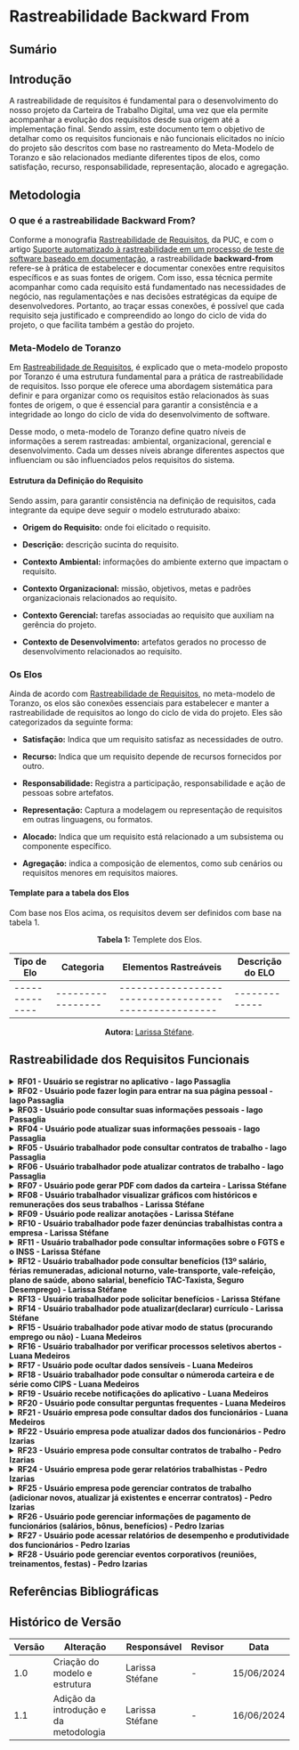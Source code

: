 # Rastreabilidade Backward From

## Sumário

## Introdução

A rastreabilidade de requisitos é fundamental para o desenvolvimento do nosso projeto da Carteira de Trabalho Digital, uma vez que ela permite acompanhar a evolução dos requisitos desde sua origem até a implementação final. Sendo assim, este documento tem o objetivo de detalhar como os requisitos funcionais e não funcionais elicitados no início do projeto são descritos com base no rastreamento do Meta-Modelo de Toranzo e são relacionados mediante diferentes tipos de elos, como satisfação, recurso, responsabilidade, representação, alocado e agregação.

## Metodologia

### O que é a rastreabilidade Backward From?

Conforme a monografia [Rastreabilidade de Requisitos](https://www-di.inf.puc-rio.br/~julio/rastre.pdf), da PUC, e com o artigo [Suporte automatizado à rastreabilidade em um processo de teste de software baseado em documentação](https://sol.sbc.org.br/index.php/sbqs/article/view/15615/15458), a rastreabilidade **backward-from** refere-se à prática de estabelecer e documentar conexões entre requisitos específicos e as suas fontes de origem. Com isso, essa técnica permite acompanhar como cada requisito está fundamentado nas necessidades de negócio, nas regulamentações e nas decisões estratégicas da equipe de desenvolvedores. Portanto, ao traçar essas conexões, é possível que cada requisito seja justificado e compreendido ao longo do ciclo de vida do projeto, o que facilita também a gestão do projeto.

### Meta-Modelo de Toranzo

Em [Rastreabilidade de Requisitos](https://www-di.inf.puc-rio.br/~julio/rastre.pdf), é explicado que o meta-modelo proposto por Toranzo é uma estrutura fundamental para a prática de rastreabilidade de requisitos. Isso porque ele oferece uma abordagem sistemática para definir e para organizar como os requisitos estão relacionados às suas fontes de origem, o que é essencial para garantir a consistência e a integridade ao longo do ciclo de vida do desenvolvimento de software.

Desse modo, o meta-modelo de Toranzo define quatro níveis de informações a serem rastreadas: ambiental, organizacional, gerencial e desenvolvimento. Cada um desses níveis abrange diferentes aspectos que influenciam ou são influenciados pelos requisitos do sistema.

#### Estrutura da Definição do Requisito

Sendo assim, para garantir consistência na definição de requisitos, cada integrante da equipe deve seguir o modelo estruturado abaixo:

- **Origem do Requisito:** onde foi elicitado o requisito.

- **Descrição:** descrição sucinta do requisito.

- **Contexto Ambiental:** informações do ambiente externo que impactam o requisito.

- **Contexto Organizacional:** missão, objetivos, metas e padrões organizacionais relacionados ao requisito.

- **Contexto Gerencial:** tarefas associadas ao requisito que auxiliam na gerência do projeto.

- **Contexto de Desenvolvimento:** artefatos gerados no processo de desenvolvimento relacionados ao requisito.

### Os Elos

Ainda de acordo com [Rastreabilidade de Requisitos](https://www-di.inf.puc-rio.br/~julio/rastre.pdf), no meta-modelo de Toranzo, os elos são conexões essenciais para estabelecer e manter a rastreabilidade de requisitos ao longo do ciclo de vida do projeto. Eles são categorizados da seguinte forma:

- **Satisfação:** Indica que um requisito satisfaz as necessidades de outro.

- **Recurso:** Indica que um requisito depende de recursos fornecidos por outro.

- **Responsabilidade:** Registra a participação, responsabilidade e ação de pessoas sobre artefatos.

- **Representação:** Captura a modelagem ou representação de requisitos em outras linguagens, ou formatos.

- **Alocado:** Indica que um requisito está relacionado a um subsistema ou componente específico.

- **Agregação:** indica a composição de elementos, como sub cenários ou requisitos menores em requisitos maiores.

#### Template para a tabela dos Elos

Com base nos Elos acima, os requisitos devem ser definidos com base na tabela 1.

<center>

<b>Tabela 1:</b> Templete dos Elos.

| Tipo de Elo | Categoria | Elementos Rastreáveis | Descrição do ELO|
| -------------- | ----------------- | ----------------------------------------------------- | -------------|
| -------------- | ----------------- | ----------------------------------------------------- | -------------|

<b> Autora: </b> <a href="https://github.com/SkywalkerSupreme">Larissa Stéfane</a>.


</center>

## Rastreabilidade dos Requisitos Funcionais


<details>
  <summary><b> RF01 - Usuário se registrar no aplicativo - Iago Passaglia  </b></summary> 
<center> 

- **Satisfação:** 

- **Recurso:** 

- **Responsabilidade:** 

- **Representação:** .

- **Alocado:** 

- **Agregação:** 

### Elos de Rastreabilidade

A tabela 2 mostra os elos do requisito RF01.

<center> 

Tabela 2: Elos do requisito RF01

| Tipo de Elo    | Categoria          | Elementos Rastreáveis                     | Descrição do ELO                  |
| -------------- | ------------------ | ----------------------------------------- | --------------------------------- |
| Satisfação     |                    |                                           |                                   |
| Recurso        |                    |                                           |                                   |
| Responsabilidade|                    |                                           |                                   |
| Representação  |                    |                                           |                                   |
| Alocado        |                    |                                           |                                   |
| Agregação      |                    |                                           |                                   |

<b> Autora: </b> <a href=""> </a>.

</center>

</details>



<details>
  <summary><b> RF02 - Usuário pode fazer login para entrar na sua página pessoal - Iago Passaglia </b></summary> 
<center> 

- **Satisfação:** 

- **Recurso:** 

- **Responsabilidade:** 

- **Representação:** .

- **Alocado:** 

- **Agregação:** 

### Elos de Rastreabilidade

A tabela 3 mostra os elos do requisito RF02.

<center> 

Tabela 3: Elos do requisito RF02

| Tipo de Elo    | Categoria          | Elementos Rastreáveis                     | Descrição do ELO                  |
| -------------- | ------------------ | ----------------------------------------- | --------------------------------- |
| Satisfação     |                    |                                           |                                   |
| Recurso        |                    |                                           |                                   |
| Responsabilidade|                    |                                           |                                   |
| Representação  |                    |                                           |                                   |
| Alocado        |                    |                                           |                                   |
| Agregação      |                    |                                           |                                   |

<b> Autora: </b> <a href=""> </a>.

</center>

</details>


<details>
  <summary><b> RF03 - Usuário pode consultar suas informações pessoais - Iago Passaglia </b></summary> 
<center> 

- **Satisfação:** 

- **Recurso:** 

- **Responsabilidade:** 

- **Representação:** .

- **Alocado:** 

- **Agregação:** 

### Elos de Rastreabilidade

A tabela 4 mostra os elos do requisito RF03.

<center> 

Tabela 4: Elos do requisito RF03

| Tipo de Elo    | Categoria          | Elementos Rastreáveis                     | Descrição do ELO                  |
| -------------- | ------------------ | ----------------------------------------- | --------------------------------- |
| Satisfação     |                    |                                           |                                   |
| Recurso        |                    |                                           |                                   |
| Responsabilidade|                    |                                           |                                   |
| Representação  |                    |                                           |                                   |
| Alocado        |                    |                                           |                                   |
| Agregação      |                    |                                           |                                   |

<b> Autora: </b> <a href=""> </a>.

</center>

</details>



<details>
  <summary><b> RF04 - Usuário pode atualizar suas informações pessoais - Iago Passaglia </b></summary> 
<center> 

- **Satisfação:** 

- **Recurso:** 

- **Responsabilidade:** 

- **Representação:** .

- **Alocado:** 

- **Agregação:** 

### Elos de Rastreabilidade

A tabela 5 mostra os elos do requisito RF04.

<center> 

Tabela 5: Elos do requisito RF04

| Tipo de Elo    | Categoria          | Elementos Rastreáveis                     | Descrição do ELO                  |
| -------------- | ------------------ | ----------------------------------------- | --------------------------------- |
| Satisfação     |                    |                                           |                                   |
| Recurso        |                    |                                           |                                   |
| Responsabilidade|                    |                                           |                                   |
| Representação  |                    |                                           |                                   |
| Alocado        |                    |                                           |                                   |
| Agregação      |                    |                                           |                                   |

<b> Autora: </b> <a href=""> </a>.

</center>

</details>



<details>
  <summary><b> RF05 - Usuário trabalhador pode consultar contratos de trabalho - Iago Passaglia </b></summary> 
<center> 

- **Satisfação:** 

- **Recurso:** 

- **Responsabilidade:** 

- **Representação:** .

- **Alocado:** 

- **Agregação:** 

### Elos de Rastreabilidade

A tabela 6 mostra os elos do requisito RF05.

<center> 

Tabela 6: Elos do requisito RF05

| Tipo de Elo    | Categoria          | Elementos Rastreáveis                     | Descrição do ELO                  |
| -------------- | ------------------ | ----------------------------------------- | --------------------------------- |
| Satisfação     |                    |                                           |                                   |
| Recurso        |                    |                                           |                                   |
| Responsabilidade|                    |                                           |                                   |
| Representação  |                    |                                           |                                   |
| Alocado        |                    |                                           |                                   |
| Agregação      |                    |                                           |                                   |

<b> Autora: </b> <a href=""> </a>.

</center>

</details>



<details>
  <summary><b> RF06 - Usuário trabalhador pode atualizar contratos de trabalho - Iago Passaglia </b></summary> 
<center> 

- **Satisfação:** 

- **Recurso:** 

- **Responsabilidade:** 

- **Representação:** .

- **Alocado:** 

- **Agregação:** 

### Elos de Rastreabilidade

A tabela 7 mostra os elos do requisito RF06.

<center> 

Tabela 7: Elos do requisito RF06

| Tipo de Elo    | Categoria          | Elementos Rastreáveis                     | Descrição do ELO                  |
| -------------- | ------------------ | ----------------------------------------- | --------------------------------- |
| Satisfação     |                    |                                           |                                   |
| Recurso        |                    |                                           |                                   |
| Responsabilidade|                    |                                           |                                   |
| Representação  |                    |                                           |                                   |
| Alocado        |                    |                                           |                                   |
| Agregação      |                    |                                           |                                   |

<b> Autora: </b> <a href=""> </a>.

</center>

</details>



<details>
  <summary><b> RF07 - Usuário pode gerar PDF com dados da carteira - Larissa Stéfane </b></summary> 
<center> 

- **Satisfação:** 

- **Recurso:** 

- **Responsabilidade:** 

- **Representação:** .

- **Alocado:** 

- **Agregação:** 

### Elos de Rastreabilidade

A tabela 8 mostra os elos do requisito RF07.

<center> 

Tabela 8: Elos do requisito RF07

| Tipo de Elo    | Categoria          | Elementos Rastreáveis                     | Descrição do ELO                  |
| -------------- | ------------------ | ----------------------------------------- | --------------------------------- |
| Satisfação     |                    |                                           |                                   |
| Recurso        |                    |                                           |                                   |
| Responsabilidade|                    |                                           |                                   |
| Representação  |                    |                                           |                                   |
| Alocado        |                    |                                           |                                   |
| Agregação      |                    |                                           |                                   |

<b> Autora: </b> <a href=""> </a>.

</center>

</details>



<details>
  <summary><b> RF08 - Usuário trabalhador visualizar gráficos com históricos e remunerações dos seus trabalhos - Larissa Stéfane  </b></summary> 
<center> 

- **Satisfação:** 

- **Recurso:** 

- **Responsabilidade:** 

- **Representação:** .

- **Alocado:** 

- **Agregação:** 

### Elos de Rastreabilidade

A tabela 9 mostra os elos do requisito RF08.

<center> 

Tabela 9: Elos do requisito RF08

| Tipo de Elo    | Categoria          | Elementos Rastreáveis                     | Descrição do ELO                  |
| -------------- | ------------------ | ----------------------------------------- | --------------------------------- |
| Satisfação     |                    |                                           |                                   |
| Recurso        |                    |                                           |                                   |
| Responsabilidade|                    |                                           |                                   |
| Representação  |                    |                                           |                                   |
| Alocado        |                    |                                           |                                   |
| Agregação      |                    |                                           |                                   |

<b> Autora: </b> <a href=""> </a>.

</center>

</details>



<details>
  <summary><b> RF09 - Usuário pode realizar anotações - Larissa Stéfane </b></summary> 
<center> 

- **Satisfação:** 

- **Recurso:** 

- **Responsabilidade:** 

- **Representação:** .

- **Alocado:** 

- **Agregação:** 

### Elos de Rastreabilidade

A tabela 10 mostra os elos do requisito RF09.

<center> 

Tabela 10: Elos do requisito RF09

| Tipo de Elo    | Categoria          | Elementos Rastreáveis                     | Descrição do ELO                  |
| -------------- | ------------------ | ----------------------------------------- | --------------------------------- |
| Satisfação     |                    |                                           |                                   |
| Recurso        |                    |                                           |                                   |
| Responsabilidade|                    |                                           |                                   |
| Representação  |                    |                                           |                                   |
| Alocado        |                    |                                           |                                   |
| Agregação      |                    |                                           |                                   |

<b> Autora: </b> <a href=""> </a>.

</center>

</details>



<details>
  <summary><b> RF10 - Usuário trabalhador pode fazer denúncias trabalhistas contra a empresa - Larissa Stéfane </b></summary> 
<center> 

- **Satisfação:** 

- **Recurso:** 

- **Responsabilidade:** 

- **Representação:** .

- **Alocado:** 

- **Agregação:** 

### Elos de Rastreabilidade

A tabela 11 mostra os elos do requisito RF10.

<center> 

Tabela 11: Elos do requisito RF10

| Tipo de Elo    | Categoria          | Elementos Rastreáveis                     | Descrição do ELO                  |
| -------------- | ------------------ | ----------------------------------------- | --------------------------------- |
| Satisfação     |                    |                                           |                                   |
| Recurso        |                    |                                           |                                   |
| Responsabilidade|                   |                                           |                                   |
| Representação  |                    |                                           |                                   |
| Alocado        |                    |                                           |                                   |
| Agregação      |                    |                                           |                                   |

<b> Autora: </b> <a href=""> </a>.

</center>

</details>


<details>
  <summary><b> RF11 - Usuário trabalhador pode consultar informações sobre o FGTS e o INSS - Larissa Stéfane </b></summary> 
<center> 

- **Satisfação:** 

- **Recurso:** 

- **Responsabilidade:** 

- **Representação:** .

- **Alocado:** 

- **Agregação:** 

### Elos de Rastreabilidade

A tabela 12 mostra os elos do requisito RF11.

<center> 

Tabela 12: Elos do requisito RF11

| Tipo de Elo    | Categoria          | Elementos Rastreáveis                     | Descrição do ELO                  |
| -------------- | ------------------ | ----------------------------------------- | --------------------------------- |
| Satisfação     |                    |                                           |                                   |
| Recurso        |                    |                                           |                                   |
| Responsabilidade|                    |                                           |                                   |
| Representação  |                    |                                           |                                   |
| Alocado        |                    |                                           |                                   |
| Agregação      |                    |                                           |                                   |

<b> Autora: </b> <a href=""> </a>.

</center>

</details>


<details>
  <summary><b> RF12 - Usuário trabalhador pode consultar benefícios (13º salário, férias remuneradas, adicional noturno, vale-transporte, vale-refeição, plano de saúde, abono salarial, benefício TAC-Taxista, Seguro Desemprego) - Larissa Stéfane </b></summary> 
<center> 

- **Satisfação:** 

- **Recurso:** 

- **Responsabilidade:** 

- **Representação:** .

- **Alocado:** 

- **Agregação:** 

### Elos de Rastreabilidade

A tabela 13 mostra os elos do requisito RF12.

<center> 

Tabela 13: Elos do requisito RF12

| Tipo de Elo    | Categoria          | Elementos Rastreáveis                     | Descrição do ELO                  |
| -------------- | ------------------ | ----------------------------------------- | --------------------------------- |
| Satisfação     |                    |                                           |                                   |
| Recurso        |                    |                                           |                                   |
| Responsabilidade|                    |                                           |                                   |
| Representação  |                    |                                           |                                   |
| Alocado        |                    |                                           |                                   |
| Agregação      |                    |                                           |                                   |

<b> Autora: </b> <a href=""> </a>.

</center>

</details>


<details>
  <summary><b> RF13 - Usuário trabalhador pode solicitar benefícios - Larissa Stéfane </b></summary> 
<center> 

- **Satisfação:** 

- **Recurso:** 

- **Responsabilidade:** 

- **Representação:** .

- **Alocado:** 

- **Agregação:** 

### Elos de Rastreabilidade

A tabela 14 mostra os elos do requisito RF13.

<center> 

Tabela 14: Elos do requisito RF13

| Tipo de Elo    | Categoria          | Elementos Rastreáveis                     | Descrição do ELO                  |
| -------------- | ------------------ | ----------------------------------------- | --------------------------------- |
| Satisfação     |                    |                                           |                                   |
| Recurso        |                    |                                           |                                   |
| Responsabilidade|                    |                                           |                                   |
| Representação  |                    |                                           |                                   |
| Alocado        |                    |                                           |                                   |
| Agregação      |                    |                                           |                                   |

<b> Autora: </b> <a href=""> </a>.

</center>

</details>



<details>
  <summary><b> RF14 - Usuário trabalhador pode atualizar(declarar) currículo - Larissa Stéfane </b></summary> 
<center> 

- **Satisfação:** 

- **Recurso:** 

- **Responsabilidade:** 

- **Representação:** .

- **Alocado:** 

- **Agregação:** 

### Elos de Rastreabilidade

A tabela 15 mostra os elos do requisito RF14.

<center> 

Tabela 15: Elos do requisito RF14

| Tipo de Elo    | Categoria          | Elementos Rastreáveis                     | Descrição do ELO                  |
| -------------- | ------------------ | ----------------------------------------- | --------------------------------- |
| Satisfação     |                    |                                           |                                   |
| Recurso        |                    |                                           |                                   |
| Responsabilidade|                    |                                           |                                   |
| Representação  |                    |                                           |                                   |
| Alocado        |                    |                                           |                                   |
| Agregação      |                    |                                           |                                   |

<b> Autora: </b> <a href=""> </a>.

</center>

</details>


<details>
  <summary><b> RF15 - Usuário trabalhador pode ativar modo de status (procurando emprego ou não) - Luana Medeiros </b></summary> 
<center> 

- **Satisfação:** 

- **Recurso:** 

- **Responsabilidade:** 

- **Representação:** .

- **Alocado:** 

- **Agregação:** 

### Elos de Rastreabilidade

A tabela 16 mostra os elos do requisito RF15.

<center> 

Tabela 16: Elos do requisito RF15

| Tipo de Elo    | Categoria          | Elementos Rastreáveis                     | Descrição do ELO                  |
| -------------- | ------------------ | ----------------------------------------- | --------------------------------- |
| Satisfação     |                    |                                           |                                   |
| Recurso        |                    |                                           |                                   |
| Responsabilidade|                    |                                           |                                   |
| Representação  |                    |                                           |                                   |
| Alocado        |                    |                                           |                                   |
| Agregação      |                    |                                           |                                   |

<b> Autora: </b> <a href=""> </a>.

</center>

</details>


<details>
  <summary><b> RF16 - Usuário trabalhador por verificar processos seletivos abertos - Luana Medeiros </b></summary> 
<center> 

- **Satisfação:** 

- **Recurso:** 

- **Responsabilidade:** 

- **Representação:** .

- **Alocado:** 

- **Agregação:** 

### Elos de Rastreabilidade

A tabela 17 mostra os elos do requisito RF16.

<center> 

Tabela 17: Elos do requisito RF16

| Tipo de Elo    | Categoria          | Elementos Rastreáveis                     | Descrição do ELO                  |
| -------------- | ------------------ | ----------------------------------------- | --------------------------------- |
| Satisfação     |                    |                                           |                                   |
| Recurso        |                    |                                           |                                   |
| Responsabilidade|                    |                                           |                                   |
| Representação  |                    |                                           |                                   |
| Alocado        |                    |                                           |                                   |
| Agregação      |                    |                                           |                                   |

<b> Autora: </b> <a href=""> </a>.

</center>

</details>


<details>
  <summary><b> RF17 - Usuário pode ocultar dados sensíveis - Luana Medeiros </b></summary> 
<center> 

- **Satisfação:** 

- **Recurso:** 

- **Responsabilidade:** 

- **Representação:** .

- **Alocado:** 

- **Agregação:** 

### Elos de Rastreabilidade

A tabela 18 mostra os elos do requisito RF17.

<center> 

Tabela 18: Elos do requisito RF17

| Tipo de Elo    | Categoria          | Elementos Rastreáveis                     | Descrição do ELO                  |
| -------------- | ------------------ | ----------------------------------------- | --------------------------------- |
| Satisfação     |                    |                                           |                                   |
| Recurso        |                    |                                           |                                   |
| Responsabilidade|                   |                                           |                                   |
| Representação  |                    |                                           |                                   |
| Alocado        |                    |                                           |                                   |
| Agregação      |                    |                                           |                                   |

<b> Autora: </b> <a href=""> </a>.

</center>

</details>



<details>
  <summary><b> RF18 - Usuário trabalhador pode consultar o númeroda carteira e de série como CIPS - Luana Medeiros </b></summary> 
<center> 

- **Satisfação:** 

- **Recurso:** 

- **Responsabilidade:** 

- **Representação:** .

- **Alocado:** 

- **Agregação:** 

### Elos de Rastreabilidade

A tabela 19 mostra os elos do requisito RF18.

<center> 

Tabela 19: Elos do requisito RF18

| Tipo de Elo    | Categoria          | Elementos Rastreáveis                     | Descrição do ELO                  |
| -------------- | ------------------ | ----------------------------------------- | --------------------------------- |
| Satisfação     |                    |                                           |                                   |
| Recurso        |                    |                                           |                                   |
| Responsabilidade|                    |                                           |                                   |
| Representação  |                    |                                           |                                   |
| Alocado        |                    |                                           |                                   |
| Agregação      |                    |                                           |                                   |

<b> Autora: </b> <a href=""> </a>.

</center>

</details>


<details>
  <summary><b> RF19 - Usuário recebe notificações do aplicativo - Luana Medeiros </b></summary> 
<center> 

- **Satisfação:** 

- **Recurso:** 

- **Responsabilidade:** 

- **Representação:** .

- **Alocado:** 

- **Agregação:** 

### Elos de Rastreabilidade

A tabela 20 mostra os elos do requisito RF19.

<center> 

Tabela 20: Elos do requisito RF19

| Tipo de Elo    | Categoria          | Elementos Rastreáveis                     | Descrição do ELO                  |
| -------------- | ------------------ | ----------------------------------------- | --------------------------------- |
| Satisfação     |                    |                                           |                                   |
| Recurso        |                    |                                           |                                   |
| Responsabilidade|                    |                                           |                                   |
| Representação  |                    |                                           |                                   |
| Alocado        |                    |                                           |                                   |
| Agregação      |                    |                                           |                                   |

<b> Autora: </b> <a href=""> </a>.

</center>

</details>


<details>
  <summary><b> RF20 - Usuário pode consultar perguntas frequentes - Luana Medeiros </b></summary> 
<center> 

- **Satisfação:** 

- **Recurso:** 

- **Responsabilidade:** 

- **Representação:** .

- **Alocado:** 

- **Agregação:** 

### Elos de Rastreabilidade

A tabela 21 mostra os elos do requisito RF20.

<center> 

Tabela 21: Elos do requisito RF20

| Tipo de Elo    | Categoria          | Elementos Rastreáveis                     | Descrição do ELO                  |
| -------------- | ------------------ | ----------------------------------------- | --------------------------------- |
| Satisfação     |                    |                                           |                                   |
| Recurso        |                    |                                           |                                   |
| Responsabilidade|                    |                                           |                                   |
| Representação  |                    |                                           |                                   |
| Alocado        |                    |                                           |                                   |
| Agregação      |                    |                                           |                                   |

<b> Autora: </b> <a href=""> </a>.

</center>

</details>



<details>
  <summary><b> RF21 - Usuário empresa pode consultar dados dos funcionários - Luana Medeiros </b></summary> 
<center> 

- **Satisfação:** 

- **Recurso:** 

- **Responsabilidade:** 

- **Representação:** .

- **Alocado:** 

- **Agregação:** 

### Elos de Rastreabilidade

A tabela 22 mostra os elos do requisito RF21.

<center> 

Tabela 22: Elos do requisito RF21

| Tipo de Elo    | Categoria          | Elementos Rastreáveis                     | Descrição do ELO                  |
| -------------- | ------------------ | ----------------------------------------- | --------------------------------- |
| Satisfação     |                    |                                           |                                   |
| Recurso        |                    |                                           |                                   |
| Responsabilidade|                    |                                           |                                   |
| Representação  |                    |                                           |                                   |
| Alocado        |                    |                                           |                                   |
| Agregação      |                    |                                           |                                   |

<b> Autora: </b> <a href=""> </a>.

</center>

</details>



<details>
  <summary><b> RF22 - Usuário empresa pode atualizar dados dos funcionários - Pedro Izarias </b></summary> 
<center> 

- **Satisfação:** 

- **Recurso:** 

- **Responsabilidade:** 

- **Representação:** .

- **Alocado:** 

- **Agregação:** 

### Elos de Rastreabilidade

A tabela 23 mostra os elos do requisito RF22.

<center> 

Tabela 23: Elos do requisito RF22

| Tipo de Elo    | Categoria          | Elementos Rastreáveis                     | Descrição do ELO                  |
| -------------- | ------------------ | ----------------------------------------- | --------------------------------- |
| Satisfação     |                    |                                           |                                   |
| Recurso        |                    |                                           |                                   |
| Responsabilidade|                    |                                           |                                   |
| Representação  |                    |                                           |                                   |
| Alocado        |                    |                                           |                                   |
| Agregação      |                    |                                           |                                   |

<b> Autora: </b> <a href=""> </a>.

</center>

</details>



<details>
  <summary><b> RF23 - Usuário empresa pode consultar contratos de trabalho - Pedro Izarias  </b></summary> 
<center> 

- **Satisfação:** 

- **Recurso:** 

- **Responsabilidade:** 

- **Representação:** .

- **Alocado:** 

- **Agregação:** 

### Elos de Rastreabilidade

A tabela 24 mostra os elos do requisito RF23.

<center> 

Tabela 24: Elos do requisito RF23

| Tipo de Elo    | Categoria          | Elementos Rastreáveis                     | Descrição do ELO                  |
| -------------- | ------------------ | ----------------------------------------- | --------------------------------- |
| Satisfação     |                    |                                           |                                   |
| Recurso        |                    |                                           |                                   |
| Responsabilidade|                    |                                           |                                   |
| Representação  |                    |                                           |                                   |
| Alocado        |                    |                                           |                                   |
| Agregação      |                    |                                           |                                   |

<b> Autora: </b> <a href=""> </a>.

</center>

</details>


<details>
  <summary><b> RF24 - Usuário empresa pode gerar relatórios trabalhistas - Pedro Izarias  </b></summary> 
<center> 

- **Satisfação:** 

- **Recurso:** 

- **Responsabilidade:** 

- **Representação:** .

- **Alocado:** 

- **Agregação:** 

### Elos de Rastreabilidade

A tabela 25 mostra os elos do requisito RF24.

<center> 

Tabela 25: Elos do requisito RF24

| Tipo de Elo    | Categoria          | Elementos Rastreáveis                     | Descrição do ELO                  |
| -------------- | ------------------ | ----------------------------------------- | --------------------------------- |
| Satisfação     |                    |                                           |                                   |
| Recurso        |                    |                                           |                                   |
| Responsabilidade|                    |                                           |                                   |
| Representação  |                    |                                           |                                   |
| Alocado        |                    |                                           |                                   |
| Agregação      |                    |                                           |                                   |

<b> Autora: </b> <a href=""> </a>.

</center>

</details>


<details>
  <summary><b> RF25 - Usuário empresa pode gerenciar contratos de trabalho (adicionar novos, atualizar já existentes e encerrar contratos) - Pedro Izarias  </b></summary> 
<center> 

- **Satisfação:** 

- **Recurso:** 

- **Responsabilidade:** 

- **Representação:** .

- **Alocado:** 

- **Agregação:** 

### Elos de Rastreabilidade

A tabela 26 mostra os elos do requisito RF25.

<center> 

Tabela 26: Elos do requisito RF25

| Tipo de Elo    | Categoria          | Elementos Rastreáveis                     | Descrição do ELO                  |
| -------------- | ------------------ | ----------------------------------------- | --------------------------------- |
| Satisfação     |                    |                                           |                                   |
| Recurso        |                    |                                           |                                   |
| Responsabilidade|                    |                                           |                                   |
| Representação  |                    |                                           |                                   |
| Alocado        |                    |                                           |                                   |
| Agregação      |                    |                                           |                                   |

<b> Autora: </b> <a href=""> </a>.

</center>
</details>


<details>
  <summary><b> RF26 - Usuário pode gerenciar informações de pagamento de funcionários (salários, bônus, benefícios) - Pedro Izarias  </b></summary> 
<center> 

- **Satisfação:** 

- **Recurso:** 

- **Responsabilidade:** 

- **Representação:** .

- **Alocado:** 

- **Agregação:** 

### Elos de Rastreabilidade

A tabela 27 mostra os elos do requisito RF26.

<center> 

Tabela 27: Elos do requisito RF26

| Tipo de Elo    | Categoria          | Elementos Rastreáveis                     | Descrição do ELO                  |
| -------------- | ------------------ | ----------------------------------------- | --------------------------------- |
| Satisfação     |                    |                                           |                                   |
| Recurso        |                    |                                           |                                   |
| Responsabilidade|                    |                                           |                                   |
| Representação  |                    |                                           |                                   |
| Alocado        |                    |                                           |                                   |
| Agregação      |                    |                                           |                                   |

<b> Autora: </b> <a href=""> </a>.

</center>

</details>


<details>
  <summary><b> RF27 - Usuário pode acessar relatórios de desempenho e produtividade dos funcionários - Pedro Izarias  </b></summary> 
<center> 

- **Satisfação:** 

- **Recurso:** 

- **Responsabilidade:** 

- **Representação:** .

- **Alocado:** 

- **Agregação:** 

### Elos de Rastreabilidade

A tabela 28 mostra os elos do requisito RF27.

<center> 

Tabela 28: Elos do requisito RF27

| Tipo de Elo    | Categoria          | Elementos Rastreáveis                     | Descrição do ELO                  |
| -------------- | ------------------ | ----------------------------------------- | --------------------------------- |
| Satisfação     |                    |                                           |                                   |
| Recurso        |                    |                                           |                                   |
| Responsabilidade|                    |                                           |                                   |
| Representação  |                    |                                           |                                   |
| Alocado        |                    |                                           |                                   |
| Agregação      |                    |                                           |                                   |

<b> Autora: </b> <a href=""> </a>.

</center>

</details>

<details>
  <summary><b> RF28 - Usuário pode gerenciar eventos corporativos (reuniões, treinamentos, festas) - Pedro Izarias  </b></summary> 
<center> 

- **Satisfação:** 

- **Recurso:** 

- **Responsabilidade:** 

- **Representação:** .

- **Alocado:** 

- **Agregação:** 

### Elos de Rastreabilidade

A tabela 29 mostra os elos do requisito RF28.

<center> 

Tabela 29: Elos do requisito RF28

| Tipo de Elo    | Categoria          | Elementos Rastreáveis                     | Descrição do ELO                  |
| -------------- | ------------------ | ----------------------------------------- | --------------------------------- |
| Satisfação     |                    |                                           |                                   |
| Recurso        |                    |                                           |                                   |
| Responsabilidade|                    |                                           |                                   |
| Representação  |                    |                                           |                                   |
| Alocado        |                    |                                           |                                   |
| Agregação      |                    |                                           |                                   |

<b> Autora: </b> <a href=""> </a>.

</center>

</details>



## Referências Bibliográficas




## Histórico de Versão

| Versão | Alteração | Responsável | Revisor | Data |
| - | - | - | - | - |
| 1.0 |  Criação do modelo e estrutura  |   Larissa Stéfane  |  -   |  15/06/2024     |
| 1.1 |  Adição da introdução e da metodologia |   Larissa Stéfane  |  -   |  16/06/2024     |
